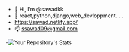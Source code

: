 - 👋 Hi, I’m @sawadkk
- 👀 react,python,django,web_devloppment.....
- https://sawad.netlify.app/
- 📫 ssawad09@gmail.com

-![Your Repository's Stats](https://github-readme-stats.vercel.app/api?username=sawadkk&show_icons=true)
<!---
--->
